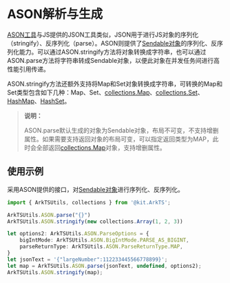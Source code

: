 # ASON解析与生成

[ASON工具](../apis/js-apis-arkts-utils.md#arktsutilsason)与JS提供的JSON工具类似，JSON用于进行JS对象的序列化（stringify）、反序列化（parse）。ASON则提供了[Sendable对象](arkts-sendable.md)的序列化、反序列化能力。可以通过ASON.stringify方法将对象转换成字符串，也可以通过ASON.parse方法将字符串转成Sendable对象，以便此对象在并发任务间进行高性能引用传递。

ASON.stringify方法还额外支持将Map和Set对象转换成字符串，可转换的Map和Set类型包含如下几种：Map、Set、[collections.Map](../apis/js-apis-arkts-collections.md#collectionsmap)、[collections.Set](../apis/js-apis-arkts-collections.md#collectionsset)、[HashMap](../apis/js-apis-hashmap.md#hashmap)、[HashSet](../apis/js-apis-hashset.md#hashset)。

> **说明：**
>
> ASON.parse默认生成的对象为Sendable对象，布局不可变，不支持增删属性。如果需要支持返回对象的布局可变，可以指定返回类型为MAP，此时会全部返回[collections.Map](../apis/js-apis-arkts-collections.md#collectionsmap)对象，支持增删属性。

## 使用示例

采用ASON提供的接口，对[Sendable对象](arkts-sendable.md)进行序列化、反序列化。

```ts
import { ArkTSUtils, collections } from '@kit.ArkTS';

ArkTSUtils.ASON.parse("{}")
ArkTSUtils.ASON.stringify(new collections.Array(1, 2, 3))

let options2: ArkTSUtils.ASON.ParseOptions = {
    bigIntMode: ArkTSUtils.ASON.BigIntMode.PARSE_AS_BIGINT,
    parseReturnType: ArkTSUtils.ASON.ParseReturnType.MAP,
}
let jsonText = '{"largeNumber":112233445566778899}';
let map = ArkTSUtils.ASON.parse(jsonText, undefined, options2);
ArkTSUtils.ASON.stringify(map);
```
